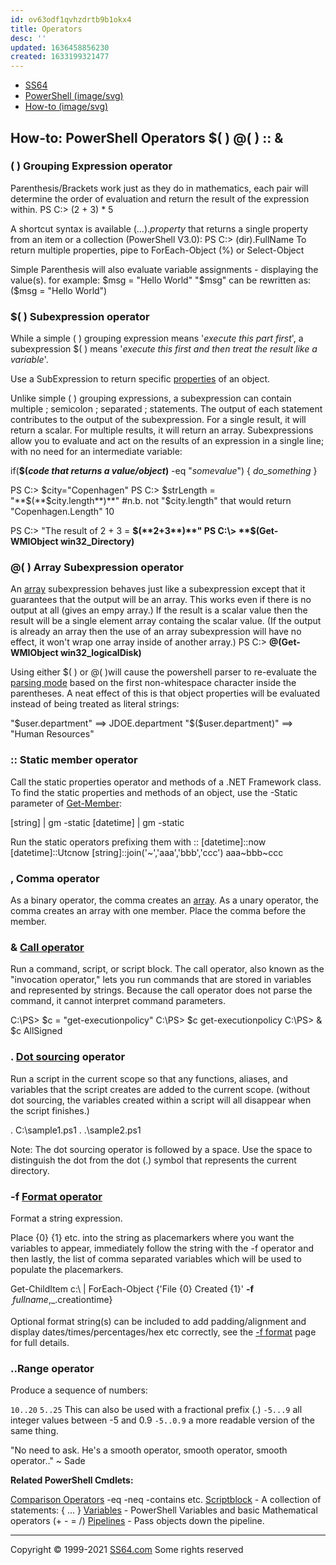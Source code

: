 ```yaml
---
id: ov63odf1qvhzdrtb9b1okx4
title: Operators
desc: ''
updated: 1636458856230
created: 1633199321477
---
```


* [SS64](https://ss64.com/)
* [PowerShell (image/svg)](https://ss64.com/ps)
* [How-to (image/svg)](https://ss64.com/ps/syntax.html)

## How-to: PowerShell Operators $( ) @( ) :: &

### ( ) Grouping Expression operator

Parenthesis/Brackets work just as they do in mathematics, each pair will determine the order of evaluation and return the result of the expression within.
PS C:\> (2 + 3) * 5
>
A shortcut syntax is available (…).*property* that returns a single property from an item or a collection (PowerShell V3.0):
PS C:\> (dir).FullName
To return multiple properties, pipe to ForEach-Object (%) or Select-Object
>
Simple Parenthesis will also evaluate variable assignments - displaying the value(s).
for example:
$msg = "Hello World"
"$msg"
can be rewritten as:
($msg = "Hello World")

### $( ) Subexpression operator

While a simple ( ) grouping expression means '*execute this part first*', a subexpression $( ) means '*execute this first and then treat the result like a variable*'.
>
Use a SubExpression to return specific [properties](https://ss64.com/ps/get-member.html) of an object.
>
Unlike simple ( ) grouping expressions, a subexpression can contain multiple ; semicolon ; separated ; statements.
The output of each statement contributes to the output of the subexpression. For a single result, it will return a scalar. For multiple results, it will return an array.
Subexpressions allow you to evaluate and act on the results of an expression in a single line; with no need for an intermediate variable:

if(**$(***code that returns a value/object***)** -eq "*somevalue*") { *do_something* }
>
PS C:\> $city="Copenhagen"
PS C:\> $strLength = "**$(**$city.length**)**" #n.b. not "$city.length" that would return "Copenhagen.Length"
10

PS C:\> "The result of 2 + 3 = **$(**2+3**)**"
PS C:\> **$(**Get-WMIObject win32_Directory**)**

### @( ) Array Subexpression operator

An [array](https://ss64.com/ps/syntax-arrays.html) subexpression behaves just like a subexpression except that it guarantees that the output will be an array.
This works even if there is no output at all (gives an empy array.)
If the result is a scalar value then the result will be a single element array containg the scalar value.
(If the output is already an array then the use of an array subexpression will have no effect, it won't wrap one array inside of another array.)
PS C:\> **@(**Get-WMIObject win32_logicalDisk**)**

Using either $( ) or @( )will cause the powershell parser to re-evaluate the [parsing mode](https://rkeithhill.wordpress.com/2007/11/24/effective-powershell-item-10-understanding-powershell-parsing-modes/) based on the first non-whitespace character inside the parentheses. A neat effect of this is that object properties will be evaluated instead of being treated as literal strings:

"$user.department" ==> JDOE.department
"$($user.department)" ==> "Human Resources"

### :: Static member operator

Call the static properties operator and methods of a .NET Framework class.
To find the static properties and methods of an object, use the -Static parameter of [Get-Member](https://ss64.com/ps/get-member.html):
>
[string] | gm -static
[datetime] | gm -static
>
Run the static operators prefixing them with ::
[datetime]::now
[datetime]::Utcnow
[string]::join('~','aaa','bbb','ccc')
aaa~bbb~ccc

### , Comma operator

As a binary operator, the comma creates an [array](https://ss64.com/ps/syntax-arrays.html).
As a unary operator, the comma creates an array with one member. Place the comma before the member.

### & [Call operator](https://ss64.com/ps/call.html)

Run a command, script, or script block. The call operator, also known as the "invocation operator," lets you run commands that are stored in variables and represented by strings. Because the call operator does not parse the command, it cannot interpret command parameters.
>
C:\PS> $c = "get-executionpolicy"
C:\PS> $c
get-executionpolicy
C:\PS> & $c
AllSigned

### . [Dot sourcing](https://ss64.com/ps/source.html) operator

Run a script in the current scope so that any functions, aliases, and variables that the script creates are added to the current scope. (without dot sourcing, the variables created within a script will all disappear when the script finishes.)
>
. C:\sample1.ps1
. .\sample2.ps1
>
Note: The dot sourcing operator is followed by a space. Use the space to distinguish the dot from the dot (.) symbol that represents the current directory.

### -f [Format operator](https://ss64.com/ps/syntax-f-operator.html)

Format a string expression.

Place {0} {1} etc. into the string as placemarkers where you want the variables to appear, immediately follow the string with the -f operator and then lastly, the list of comma separated variables which will be used to populate the placemarkers.

Get-ChildItem c:\ | ForEach-Object {'File {0} Created {1}' **-f** $_.fullname,$_.creationtime}

Optional format string(s) can be included to add padding/alignment and display dates/times/percentages/hex etc correctly, see the [-f format](https://ss64.com/ps/syntax-f-operator.html) page for full details.

### ..Range operator

Produce a sequence of numbers:

```10..20```
```5..25```
This can also be used with a fractional prefix (.)
```-5...9``` all integer values between -5 and 0.9
```-5..0.9``` a more readable version of the same thing.

"No need to ask. He's a smooth operator, smooth operator, smooth operator.." ~ Sade

**Related PowerShell Cmdlets:**

[Comparison Operators](https://ss64.com/ps/syntax-compare.html) -eq -neq -contains etc.
[Scriptblock](https://ss64.com/ps/syntax-scriptblock.html) - A collection of statements: { … }
[Variables](https://ss64.com/ps/syntax-variables.html) - PowerShell Variables and basic Mathematical operators (+ - = /)
[Pipelines](https://ss64.com/ps/syntax-pipeline.html) - Pass objects down the pipeline.

* * *

Copyright © 1999-2021 [SS64.com](https://ss64.com/)
Some rights reserved
